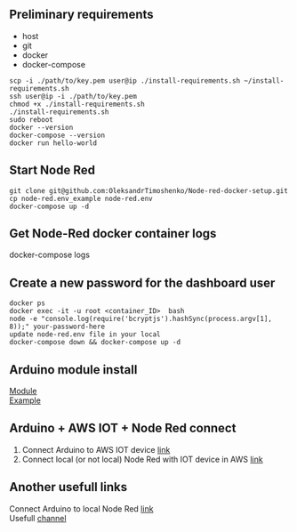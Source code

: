 ## Preliminary requirements
- host
- git
- docker
- docker-compose
```
scp -i ./path/to/key.pem user@ip ./install-requirements.sh ~/install-requirements.sh
ssh user@ip -i ./path/to/key.pem
chmod +x ./install-requirements.sh
./install-requirements.sh
sudo reboot
docker --version
docker-compose --version
docker run hello-world
```

## Start Node Red
```
git clone git@github.com:OleksandrTimoshenko/Node-red-docker-setup.git
cp node-red.env_example node-red.env
docker-compose up -d
```

## Get Node-Red docker container logs
docker-compose logs

## Create a new password for the dashboard user
```
docker ps
docker exec -it -u root <container_ID>  bash
node -e "console.log(require('bcryptjs').hashSync(process.argv[1], 8));" your-password-here
update node-red.env file in your local
docker-compose down && docker-compose up -d
```

## Arduino module install
[Module](https://nodered.org/docs/faq/interacting-with-arduino)  
[Example](https://www.youtube.com/watch?v=ryEFNy1E_LU)  

## Arduino + AWS IOT + Node Red connect
1. Connect Arduino to AWS IOT device [link](https://www.youtube.com/watch?v=idf-gGXvIu4)  
2. Connect local (or not local) Node Red with IOT device in AWS [link](https://www.youtube.com/watch?v=xhRlh61xUqE)  

## Another usefull links
Connect Arduino to local Node Red [link](https://www.ee-diary.com/2022/07/node-red-with-arduino-simple-example.html)  
Usefull [channel](https://www.youtube.com/watch?v=xhRlh61xUqE)   
